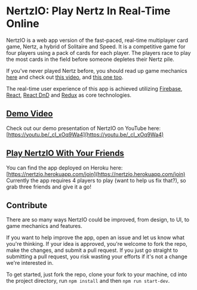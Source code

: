 
# NertzIO: Play Nertz In Real-Time Online

NertzIO is a web app version of the fast-paced, real-time multiplayer card game, Nertz, a hybrid of Solitaire and Speed. It is a competitive game for four players using a pack of cards for each player. The players race to play the most cards in the field before someone depletes their Nertz pile.

If you've never played Nertz before, you should read up game mechanics [here](https://en.wikipedia.org/wiki/Nertz) and check out [this video](https://www.youtube.com/watch?v=iem-5SUCC8Q), and [this one too](https://www.youtube.com/watch?v=zvca2HKMW0c&t=194s).

The real-time user experience of this app is achieved utilizing [Firebase](https://firebase.google.com/products/realtime-database/), [React](https://reactjs.org/), [React DnD](https://react-dnd.github.io/react-dnd/) and [Redux](http://redux.js.org/) as core technologies.

## [Demo Video](https://youtu.be/_cI_xOq9Wa4)

Check out our demo presentation of NertzIO on YouTube here: [https://youtu.be/_cI_xOq9Wa4](https://youtu.be/_cI_xOq9Wa4)

## [Play NertzIO With Your Friends](https://nertzio.herokuapp.com/join)

You can find the app deployed on Heroku here: [https://nertzio.herokuapp.com/join](https://nertzio.herokuapp.com/join) Currently the app requires 4 players to play (want to help us fix that?), so grab three friends and give it a go!

## Contribute

There are so many ways NertzIO could be improved, from design, to UI, to game mechanics and features.

If you want to help improve the app, open an issue and let us know what you're thinking. If your idea is approved, you're welcome to fork the repo, make the changes, and submit a pull request. If you just go straight to submitting a pull request, you risk wasting your efforts if it's not a change we're interested in.

To get started, just fork the repo, clone your fork to your machine, cd into the project directory, run `npm install` and then `npm run start-dev`.
